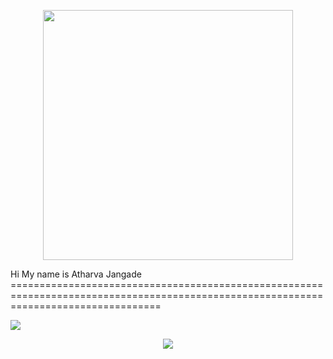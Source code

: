 <p align="center">
  <img src="https://media0.giphy.com/media/l0IyeheChYxx2byDu/giphy.gif?cid=6c09b952aa8az6b3q9w1rt8uhsb5jlnvfm4fv8i48pcj8luc&ep=v1_internal_gif_by_id&rid=giphy.gif&ct=g" width="400">
</p>
Hi
My name is Atharva Jangade
======================================================================================================================================

![](https://cdn.hashnode.com/res/hashnode/image/upload/v1651780522995/zZbL8WM2v.gif?w=1600&h=840&fit=crop&crop=entropy&auto=format,compress&gif-q=60&format=webm)

                            
<p align="center">
  <img src="https://cdn.hashnode.com/res/hashnode/image/upload/v1651780522995/zZbL8WM2v.gif?w=1600&h=840&fit=crop&crop=entropy&auto=format,compress&gif-q=60&format=webm" style="max-width:100%; height:auto;">
</p>

